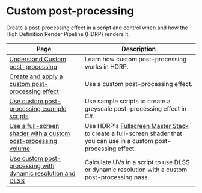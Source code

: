 # Custom post-processing

Create a post-processing effect in a script and control when and how the High Definition Render Pipeline (HDRP) renders it.

|Page|Description|
|-|-|
|[Understand Custom post-processing](custom-post-processing-understand.md) |Learn how custom post-processing works in HDRP.|
|[Create and apply a custom post-processing effect](custom-post-processing-create-apply.md) | Use a custom post-processing effect. |
|[Use custom post-processing example scripts](custom-post-processing-scripts.md)|Use sample scripts to create a greyscale post-processing effect in C#.|
|[Use a full-screen shader with a custom post-processing volume](custom-post-processing-use-full-screen-shader.md)|Use HDRP's [Fullscreen Master Stack](fullscreen-master-stack-reference.md) to create a full-screen shader that you can use in a custom post-processing effect.|
|[Use custom post-processing with dynamic resolution and DLSS ](custom-post-processing-dynamic-resolution-dlss.md)|Calculate UVs in a script to use DLSS or dynamic resolution with a custom post-processing pass.|


